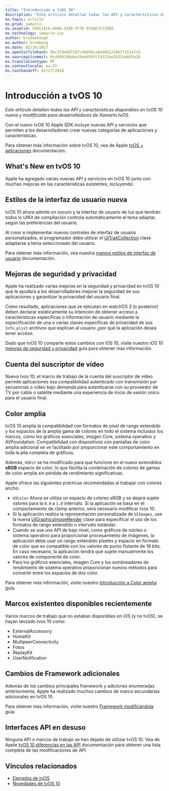 ```yaml
---
title: "Introducción a tvOS 10"
description: "Este artículo detallan todas las API y características disponibles en tvOS 10 nueva y modificada para desarrolladores de Xamarin.tvOS."
ms.topic: article
ms.prod: xamarin
ms.assetid: CB9C1EC8-6008-43AD-977E-976AE7C73DD8
ms.technology: xamarin-ios
author: bradumbaugh
ms.author: brumbaug
ms.date: 03/16/2017
ms.openlocfilehash: 8bc379e507287cd609dca8440b1210b7f1514114
ms.sourcegitcommit: 6cd40d190abe38edd50fc74331be15324a845a28
ms.translationtype: MT
ms.contentlocale: es-ES
ms.lasthandoff: 02/27/2018
---
```

# <a name="introduction-to-tvos-10"></a>Introducción a tvOS 10

_Este artículo detallan todas las API y características disponibles en tvOS 10 nueva y modificada para desarrolladores de Xamarin.tvOS._

Con el nuevo tvOS 10 Apple SDK incluye nuevas API y servicios que permiten a los desarrolladores crear nuevas categorías de aplicaciones y características. 

Para obtener más información sobre tvOS 10, vea de Apple [tvOS + aplicaciones](https://developer.apple.com/tvos/) documentación.

## <a name="whats-new-in-tvos-10"></a>What's New en tvOS 10

Apple ha agregado varias nuevas API y servicios en tvOS 10 junto con muchas mejoras en las características existentes, incluyendo:

## <a name="new-user-interface-styles"></a>Estilos de la interfaz de usuario nueva

tvOS 10 ahora admite un oscuro y la interfaz de usuario de luz que tendrán todos lo UIKit de compilación controla automáticamente el tema adaptar, según las preferencias del usuario.

Al crear e implementar nuevos controles de interfaz de usuario personalizados, el programador debe utilizar el [UITraitCollection](https://developer.apple.com/reference/uikit/uitraitcollection) clase adaptarse a tema seleccionado del usuario.

Para obtener más información, vea nuestra [nuevos estilos de interfaz de usuario](~/ios/tvos/platform/user-interface-styles.md) documentación.

## <a name="security-and-privacy-enhancements"></a>Mejoras de seguridad y privacidad

Apple ha realizado varias mejoras en la seguridad y privacidad en tvOS 10 que le ayudará a los desarrolladores mejorar la seguridad de sus aplicaciones y garantizar la privacidad del usuario final.

Como resultado, aplicaciones que se ejecutan en watchOS 3 (o posterior) deben declarar estáticamente su intención de obtener acceso a características específicas o información de usuario mediante la especificación de una o varias claves específicas de privacidad de sus `Info.plist` archivos que explican al usuario ¿por qué la aplicación desea tener acceso.

Dado que tvOS 10 comparte estos cambios con iOS 10, visite nuestro iOS 10 [mejoras de seguridad y privacidad](~/ios/app-fundamentals/security-privacy.md) guía para obtener más información.

## <a name="video-subscriber-account"></a>Cuenta del suscriptor de vídeo

Nueva tvos 10, el marco de trabajo de la cuenta del suscriptor de vídeo permite aplicaciones esa compatibilidad autenticado con transmisión por secuencias o vídeo bajo demanda para autenticarse con su proveedor de TV por cable o satélite mediante una experiencia de inicio de sesión único para el usuario final.

<!--To find out more, please see our [Video Subscriber Account](~/ios/platform-features/introduction-to-ios10/video-subscriber-account/) guide.-->

## <a name="wide-color"></a>Color amplia

tvOS 10 amplía la compatibilidad con formatos de píxel de rango extendido y los espacios de la amplia gama de colores en todo el sistema incluidos los marcos, como los gráficos esenciales, imagen Core, sistema operativo y AVFoundation. Compatibilidad con dispositivos con pantallas de color amplia adicional se ve facilitado por proporcionar este comportamiento en toda la pila completa de gráficos.

Además, `UIKit` se ha modificado para que funcione en el nuevo extendidos **sRGB** espacio de color, lo que facilita la combinación de colores de gamas de color amplia sin pérdida de rendimiento significativas.

Apple ofrece las siguientes prácticas recomendadas al trabajar con colores ancho:

 - `UIColor` Ahora se utiliza un espacio de colores sRGB y se dejará sujete valores para la `0.0` a `1.0` intervalo. Si la aplicación se basa en el comportamiento de clamp anterior, será necesario modificar tvos 10.
 - Si la aplicación realiza la representación personalizada de `UIImages`, use la nueva [UIGraphicsImageRender](https://developer.apple.com/reference/uikit/uigraphicsimagerenderer) clase para especificar el uso de los formatos de rango extendido o intervalo estándar.
 - Cuando se usa una API de bajo nivel, como gráficos de núcleo o sistema operativo para proporcionar procesamiento de imágenes, la aplicación debe usar un rango extendido píxeles y espacio en formato de color que es compatible con los valores de punto flotante de 16 bits. En caso necesario, la aplicación tendrá que sujete manualmente los valores de componente de color.
 - Para los gráficos esenciales, imagen Core y los sombreadores de rendimiento de sistema operativo proporcionan nuevos métodos para convertir entre los espacios de dos color.

Para obtener más información, visite nuestro [Introducción a Color amplia](~/ios/platform/wide-color.md) guía.

## <a name="newly-available-existing-frameworks"></a>Marcos existentes disponibles recientemente

Varios marcos de trabajo que no estaban disponibles en iOS (y no tvOS), se hayan lanzado tvos 10 como:

 - ExternalAccessory
 - HomeKit
 - MultipeerConnectivity
 - Fotos
 - ReplayKit
 - UserNotification

## <a name="additional-framework-changes"></a>Cambios de Framework adicionales

Además de los cambios principales framework y adiciones enumeradas anteriormente, Apple ha realizado muchos cambios de marco secundarias adicionales en tvOS 10.

Para obtener más información, visite nuestro [Framework modificándola](~/ios/tvos/platform/introduction-to-tvos10/additional-framework-changes.md) guía.

## <a name="deprecated-apis"></a>Interfaces API en desuso

Ninguna API o marcos de trabajo se han dejado de utilizar tvOS 10. Vea de Apple [tvOS 10 diferencias en las API](https://developer.apple.com/library/prerelease/content/releasenotes/General/tvOS10APIDiffs/index.html) documentación para obtener una lista completa de las modificaciones de API.



## <a name="related-links"></a>Vínculos relacionados

- [Ejemplos de tvOS](https://developer.xamarin.com/samples/tvos/all/)
- [Novedades de tvOS 10](https://developer.apple.com/library/prerelease/content/releasenotes/General/WhatsNewinTVOS/Articles/tvOS10.html#//apple_ref/doc/uid/TP40017259-SW1)
